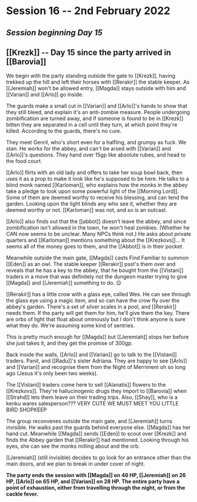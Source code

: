 # Session 16 -- 2nd February 2022
## *Session beginning Day 15*

## [[Krezk]] -- Day 15 since the party arrived in [[Barovia]]

We begin with the party standing outside the gate to [[Krezk]], having trekked up the hill and left their horses with [[Rerakir]] the stable keeper. As [[Jeremiah]] won't be allowed entry, [[Magda]] stays outside with him and [[Varian]] and [[Arlo]] go inside.

The guards make a small cut in [[Varian]] and [[Arlo]]'s hands to show that they still bleed, and explain it's an anti-zombie measure. People undergoing zombification are turned away, and if someone is found to be in [[Krezk]] bitten they are separated in a cell until they turn, at which point they're killed. According to the guards, there's no cure.

They meet Genril, who's short even for a halfling, and grumpy as fuck. We stan. He works for the abbey, and can't be arsed with [[Varian]] and [[Arlo]]'s questions. They hand over 15gp like absolute rubes, and head to the food court.

[[Arlo]] flirts with an old lady and offers to take her soup bowl back, then uses it as a prop to make it look like he's supposed to be here. He talks to a blind monk named [[Karloman]], who explains how the monks in the abbey take a pledge to look upon some powerful light of the [[Morning Lord]]. Some of them are deemed worthy to receive his blessing, and can tend the garden. Looking upon the light blinds any who see it, whether they are deemed worthy or not. [[Karloman]] was not, and so is an outcast.

[[Arlo]] also finds out that the [[abbot]] doesn't leave the abbey, and since zombification isn't allowed in the town, he won't heal zombies. (Whether he CAN now seems to be unclear. Many NPCs think not.) He asks about private quarters and [[Karloman]] mentions something about the [[Krezkovs]]... It seems all of the money goes to them, and the [[Abbot]] is in their pocket.

Meanwhile outside the main gate, [[Magda]] casts Find Familiar to summon [[Eden]] as an owl. The stable keeper [[Rerakir]] psst's them over and reveals that he has a key to the abbey, that he bought from the [[Vistani]] traders in a move that was definitely not the dungeon master trying to give [[Magda]] and [[Jeremiah]] something to do. 😉

[[Rerakir]] has a little crow with a glass eye, called Wes. He can see through the glass eye using a magic item, and so can have the crow fly over the abbey's garden. There's a set of silver scales in a pool, and [[Rerakir]] needs them. If the party will get them for him, he'll give them the key. There are orbs of light that float about ominously but I don't think anyone is sure what they do. We're assuming some kind of sentries.

This is pretty much enough for [[Magda]] but [[Jeremiah]] stops her before she just takes it, and they get the promise of 300gp.

Back inside the walls, [[Arlo]] and [[Varian]] go to talk to the [[Vistani]] traders. Panit, and [[Radu]]'s sister Adriana. They are happy to see [[Arlo]] and [[Varian]] and recognise them from the Night of Merriment oh so long ago (Jesus it's only been two weeks).

The [[Vistani]] traders come here to sell [[Alanatis]] flowers to the [[Krezkovs]]. They're hallucinogenic drugs they import to [[Barovia]] when [[Strahd]] lets them leave on their trading trips. Also, [[Shay]], who is a kenku wares salesperson??? VERY CUTE WE MUST MEET YOU LITTLE BIRD SHOPKEEP

The group reconvenes outside the main gate, and [[Jeremiah]] turns invisible. He walks past the guards behind everyone else. [[Magda]] has her hand cut. Meanwhile [[Magda]] sends [[Eden]] to scout over [[Krezk]] and finds the Abbey garden that [[Rerakir]] had mentioned. Looking through his eyes, she can see the monks milling about and the orb.

[[Jeremiah]] (still invisible) decides to go look for an entrance other than the main doors, and we plan to break in under cover of night.

**The party ends the session with [[Magda]] on 46 HP, [[Jeremiah]] on 26 HP, [[Arlo]] on 65 HP, and [[Varian]] on 28 HP. The entire party have a point of exhaustion, either from travelling through the night, or from the cackle fever.**
